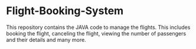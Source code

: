 # Flight-Booking-System
This repository contains the JAVA code to manage the flights. This includes booking the flight, canceling the flight, viewing the number of passengers and their details and many more.
